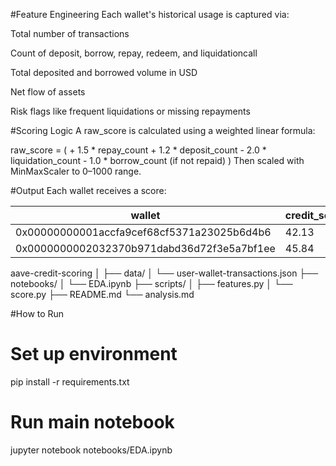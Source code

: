 #Feature Engineering
Each wallet's historical usage is captured via:

Total number of transactions

Count of deposit, borrow, repay, redeem, and liquidationcall

Total deposited and borrowed volume in USD

Net flow of assets

Risk flags like frequent liquidations or missing repayments

#Scoring Logic
A raw_score is calculated using a weighted linear formula:


raw_score = (
    + 1.5 * repay_count
    + 1.2 * deposit_count
    - 2.0 * liquidation_count
    - 1.0 * borrow_count (if not repaid)
)
Then scaled with MinMaxScaler to 0–1000 range.

#Output
Each wallet receives a score:


wallet                                     | credit_score
------------------------------------------|---------------
0x00000000001accfa9cef68cf5371a23025b6d4b6 | 42.13
0x0000000002032370b971dabd36d72f3e5a7bf1ee | 45.84




aave-credit-scoring
│
├── data/
│   └── user-wallet-transactions.json
├── notebooks/
│   └── EDA.ipynb
├── scripts/
│   ├── features.py
│   └── score.py
├── README.md
└── analysis.md

#How to Run

# Set up environment
pip install -r requirements.txt

# Run main notebook
jupyter notebook notebooks/EDA.ipynb
